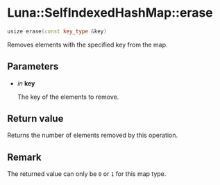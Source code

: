 # Luna::SelfIndexedHashMap::erase

```c++
usize erase(const key_type &key)
```

Removes elements with the specified key from the map. 



## Parameters
* *in* **key**

    The key of the elements to remove. 

## Return value
Returns the number of elements removed by this operation. 

## Remark
The returned value can only be `0` or `1` for this map type. 

